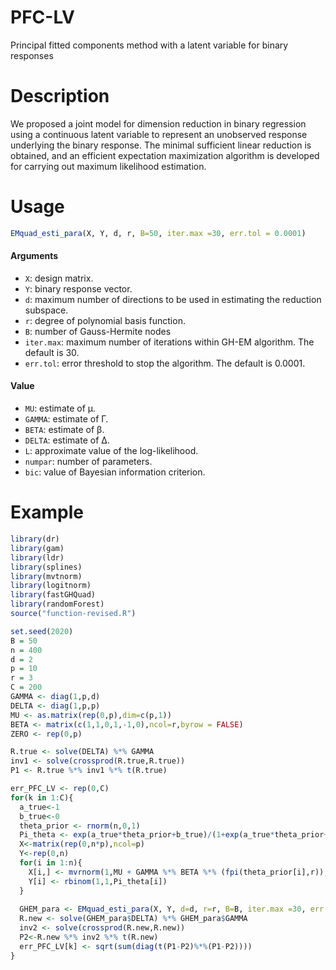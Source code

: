 # PFC-LV
Principal fitted components method with a latent variable for binary responses
# Description
We proposed a joint model for dimension reduction in binary regression using a continuous latent variable to represent an unobserved response underlying the binary response. The minimal sufficient linear reduction is obtained, and an efficient expectation maximization algorithm is developed for carrying out maximum likelihood estimation.
# Usage
```R
EMquad_esti_para(X, Y, d, r, B=50, iter.max =30, err.tol = 0.0001)
```
#### Arguments
* `X`: design matrix.
* `Y`: binary response vector.
* `d`: maximum number of directions to be used in estimating the reduction subspace.
* `r`: degree of polynomial basis function.
* `B`: number of Gauss-Hermite nodes
* `iter.max`: maximum number of iterations within GH-EM algorithm. The default is 30.
* `err.tol`: error threshold to stop the algorithm. The default is 0.0001.

#### Value
* `MU`: estimate of μ.
* `GAMMA`: estimate of Γ.
* `BETA`: estimate of β.
* `DELTA`: estimate of Δ.
* `L`: approximate value of the log-likelihood.
* `numpar`: number of parameters.
* `bic`: value of Bayesian information criterion.

# Example
```R
library(dr) 
library(gam)
library(ldr)
library(splines)
library(mvtnorm)
library(logitnorm)
library(fastGHQuad)
library(randomForest)
source("function-revised.R")

set.seed(2020)
B = 50
n = 400
d = 2
p = 10
r = 3
C = 200
GAMMA <- diag(1,p,d)
DELTA <- diag(1,p,p)
MU <- as.matrix(rep(0,p),dim=c(p,1))
BETA <- matrix(c(1,1,0,1,-1,0),ncol=r,byrow = FALSE)
ZERO <- rep(0,p)

R.true <- solve(DELTA) %*% GAMMA
inv1 <- solve(crossprod(R.true,R.true))
P1 <- R.true %*% inv1 %*% t(R.true)

err_PFC_LV <- rep(0,C)
for(k in 1:C){
  a_true<-1
  b_true<-0
  theta_prior <- rnorm(n,0,1)
  Pi_theta <- exp(a_true*theta_prior+b_true)/(1+exp(a_true*theta_prior+b_true))
  X<-matrix(rep(0,n*p),ncol=p)
  Y<-rep(0,n)
  for(i in 1:n){
    X[i,] <- mvrnorm(1,MU + GAMMA %*% BETA %*% (fpi(theta_prior[i],r)),DELTA)
    Y[i] <- rbinom(1,1,Pi_theta[i])
  }
  
  GHEM_para <- EMquad_esti_para(X, Y, d=d, r=r, B=B, iter.max =30, err.tol = 0.0001)
  R.new <- solve(GHEM_para$DELTA) %*% GHEM_para$GAMMA
  inv2 <- solve(crossprod(R.new,R.new))
  P2<-R.new %*% inv2 %*% t(R.new)
  err_PFC_LV[k] <- sqrt(sum(diag(t(P1-P2)%*%(P1-P2))))
}

```
